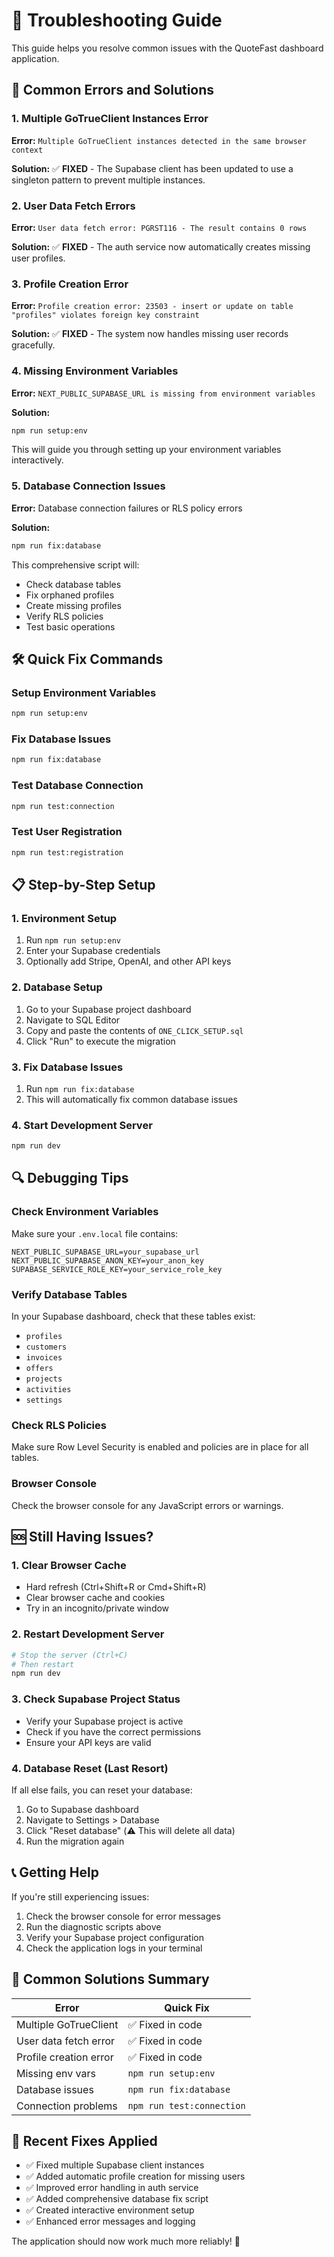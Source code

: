 # 🔧 Troubleshooting Guide

This guide helps you resolve common issues with the QuoteFast dashboard application.

## 🚨 Common Errors and Solutions

### 1. Multiple GoTrueClient Instances Error

**Error:** `Multiple GoTrueClient instances detected in the same browser context`

**Solution:** ✅ **FIXED** - The Supabase client has been updated to use a singleton pattern to prevent multiple instances.

### 2. User Data Fetch Errors

**Error:** `User data fetch error: PGRST116 - The result contains 0 rows`

**Solution:** ✅ **FIXED** - The auth service now automatically creates missing user profiles.

### 3. Profile Creation Error

**Error:** `Profile creation error: 23503 - insert or update on table "profiles" violates foreign key constraint`

**Solution:** ✅ **FIXED** - The system now handles missing user records gracefully.

### 4. Missing Environment Variables

**Error:** `NEXT_PUBLIC_SUPABASE_URL is missing from environment variables`

**Solution:**
```bash
npm run setup:env
```

This will guide you through setting up your environment variables interactively.

### 5. Database Connection Issues

**Error:** Database connection failures or RLS policy errors

**Solution:**
```bash
npm run fix:database
```

This comprehensive script will:
- Check database tables
- Fix orphaned profiles
- Create missing profiles
- Verify RLS policies
- Test basic operations

## 🛠️ Quick Fix Commands

### Setup Environment Variables
```bash
npm run setup:env
```

### Fix Database Issues
```bash
npm run fix:database
```

### Test Database Connection
```bash
npm run test:connection
```

### Test User Registration
```bash
npm run test:registration
```

## 📋 Step-by-Step Setup

### 1. Environment Setup
1. Run `npm run setup:env`
2. Enter your Supabase credentials
3. Optionally add Stripe, OpenAI, and other API keys

### 2. Database Setup
1. Go to your Supabase project dashboard
2. Navigate to SQL Editor
3. Copy and paste the contents of `ONE_CLICK_SETUP.sql`
4. Click "Run" to execute the migration

### 3. Fix Database Issues
1. Run `npm run fix:database`
2. This will automatically fix common database issues

### 4. Start Development Server
```bash
npm run dev
```

## 🔍 Debugging Tips

### Check Environment Variables
Make sure your `.env.local` file contains:
```env
NEXT_PUBLIC_SUPABASE_URL=your_supabase_url
NEXT_PUBLIC_SUPABASE_ANON_KEY=your_anon_key
SUPABASE_SERVICE_ROLE_KEY=your_service_role_key
```

### Verify Database Tables
In your Supabase dashboard, check that these tables exist:
- `profiles`
- `customers`
- `invoices`
- `offers`
- `projects`
- `activities`
- `settings`

### Check RLS Policies
Make sure Row Level Security is enabled and policies are in place for all tables.

### Browser Console
Check the browser console for any JavaScript errors or warnings.

## 🆘 Still Having Issues?

### 1. Clear Browser Cache
- Hard refresh (Ctrl+Shift+R or Cmd+Shift+R)
- Clear browser cache and cookies
- Try in an incognito/private window

### 2. Restart Development Server
```bash
# Stop the server (Ctrl+C)
# Then restart
npm run dev
```

### 3. Check Supabase Project Status
- Verify your Supabase project is active
- Check if you have the correct permissions
- Ensure your API keys are valid

### 4. Database Reset (Last Resort)
If all else fails, you can reset your database:
1. Go to Supabase dashboard
2. Navigate to Settings > Database
3. Click "Reset database" (⚠️ This will delete all data)
4. Run the migration again

## 📞 Getting Help

If you're still experiencing issues:

1. Check the browser console for error messages
2. Run the diagnostic scripts above
3. Verify your Supabase project configuration
4. Check the application logs in your terminal

## 🎯 Common Solutions Summary

| Error | Quick Fix |
|-------|-----------|
| Multiple GoTrueClient | ✅ Fixed in code |
| User data fetch error | ✅ Fixed in code |
| Profile creation error | ✅ Fixed in code |
| Missing env vars | `npm run setup:env` |
| Database issues | `npm run fix:database` |
| Connection problems | `npm run test:connection` |

## 🔄 Recent Fixes Applied

- ✅ Fixed multiple Supabase client instances
- ✅ Added automatic profile creation for missing users
- ✅ Improved error handling in auth service
- ✅ Added comprehensive database fix script
- ✅ Created interactive environment setup
- ✅ Enhanced error messages and logging

The application should now work much more reliably! 🎉
